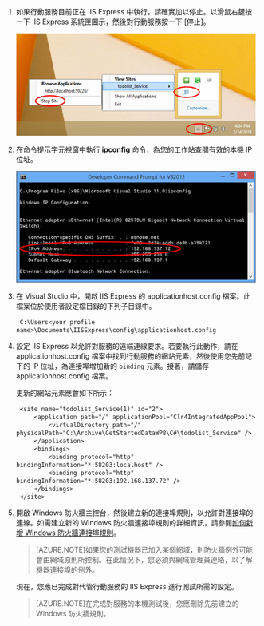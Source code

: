 
1. 如果行動服務目前正在 IIS Express 中執行，請確實加以停止。以滑鼠右鍵按一下 IIS Express 系統匣圖示，然後對行動服務按一下 [停止]。

    ![](./media/mobile-services-how-to-configure-iis-express/iis-express-tray-stop-site.png)


2. 在命令提示字元視窗中執行 **ipconfig** 命令，為您的工作站查閱有效的本機 IP 位址。

    ![](./media/mobile-services-how-to-configure-iis-express/ipconfig.png)


3. 在 Visual Studio 中，開啟 IIS Express 的 applicationhost.config 檔案。此檔案位於使用者設定檔目錄的下列子目錄中。

        C:\Users<your profile name>\Documents\IISExpress\config\applicationhost.config

4. 設定 IIS Express 以允許對服務的遠端連線要求。若要執行此動作，請在 applicationhost.config 檔案中找到行動服務的網站元素，然後使用您先前記下的 IP 位址，為連接埠增加新的 `binding` 元素。接著，請儲存 applicationhost.config 檔案。

    更新的網站元素應會如下所示：

        <site name="todolist_Service(1)" id="2">
            <application path="/" applicationPool="Clr4IntegratedAppPool">
                <virtualDirectory path="/" physicalPath="C:\Archive\GetStartedDataWP8\C#\todolist_Service" />
            </application>
            <bindings>
                <binding protocol="http" bindingInformation="*:58203:localhost" />
                <binding protocol="http" bindingInformation="*:58203:192.168.137.72" />
            </bindings>
        </site>

5. 開啟 Windows 防火牆主控台，然後建立新的連接埠規則，以允許對連接埠的連線。如需建立新的 Windows 防火牆連接埠規則的詳細資訊，請參閱[如何新增 Windows 防火牆連接埠規則]。

    >[AZURE.NOTE]如果您的測試機器已加入某個網域，則防火牆例外可能會由網域原則所控制。在此情況下，您必須與網域管理員連絡，以了解機器連接埠的例外。

    現在，您應已完成對代管行動服務的 IIS Express 進行測試所需的設定。

    >[AZURE.NOTE]在完成對服務的本機測試後，您應刪除先前建立的 Windows 防火牆規則。


<!-- URLs. -->
[如何新增 Windows 防火牆連接埠規則]: http://go.microsoft.com/fwlink/?LinkId=392240

<!---HONumber=July15_HO2-->